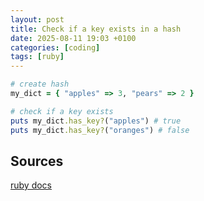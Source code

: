 ```yaml
---
layout: post
title: Check if a key exists in a hash
date: 2025-08-11 19:03 +0100
categories: [coding]
tags: [ruby]
---
```


```ruby
# create hash
my_dict = { "apples" => 3, "pears" => 2 }

# check if a key exists
puts my_dict.has_key?("apples") # true
puts my_dict.has_key?("oranges") # false
```

## Sources 

[ruby docs](https://ruby-doc.org/core-2.5.8/Hash.html#method-i-has_key-3F)

